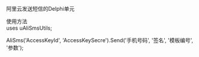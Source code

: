 阿里云发送短信的Delphi单元  

使用方法  
uses uAliSmsUtils;  

AliSms('AccessKeyId', 'AccessKeySecre').Send('手机号码', '签名', '模板编号', '参数');  

